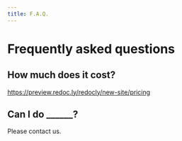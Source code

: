 ```yaml
---
title: F.A.Q.
---
```


# Frequently asked questions

## How much does it cost?

https://preview.redoc.ly/redocly/new-site/pricing


## Can I do ______?

Please contact us.

